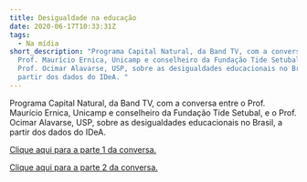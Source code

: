```yaml
---
title: Desigualdade na educação
date: 2020-06-17T10:33:31Z
tags:
  - Na mídia
short_description: "Programa Capital Natural, da Band TV, com a conversa entre o
  Prof. Maurício Ernica, Unicamp e conselheiro da Fundação Tide Setubal, e o
  Prof. Ocimar Alavarse, USP, sobre as desigualdades educacionais no Brasil, a
  partir dos dados do IDeA. "
---
```

Programa Capital Natural, da Band TV, com a conversa entre o Prof. Maurício Ernica, Unicamp e conselheiro da Fundação Tide Setubal, e o Prof. Ocimar Alavarse, USP, sobre as desigualdades educacionais no Brasil, a partir dos dados do IDeA. 



[Clique aqui para a parte 1 da conversa. ](https://www.youtube.com/watch?v=76_L4znxt8g&t=33s)

[Clique aqui para a parte 2 da conversa. ](https://www.youtube.com/watch?v=XRWOaYCtQB0)